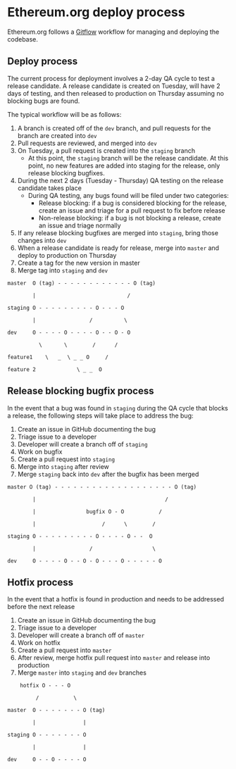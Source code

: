 # Ethereum.org deploy process

Ethereum.org follows a [Gitflow](https://www.atlassian.com/git/tutorials/comparing-workflows/gitflow-workflow) workflow for managing and deploying the codebase.

## Deploy process

The current process for deployment involves a 2-day QA cycle to test a release candidate. A release candidate is created on Tuesday, will have 2 days of testing, and then released to production on Thursday assuming no blocking bugs are found.

The typical workflow will be as follows:

1. A branch is created off of the `dev` branch, and pull requests for the branch are created into `dev`
2. Pull requests are reviewed, and merged into `dev`
3. On Tuesday, a pull request is created into the `staging` branch
   - At this point, the `staging` branch will be the release candidate. At this point, no new features are added into staging for the release, only release blocking bugfixes.
4. During the next 2 days (Tuesday - Thursday) QA testing on the release candidate takes place
   - During QA testing, any bugs found will be filed under two categories:
     - Release blocking: if a bug is considered blocking for the release, create an issue and triage for a pull request to fix before release
     - Non-release blocking: if a bug is not blocking a release, create an issue and triage normally
5. If any release blocking bugfixes are merged into `staging`, bring those changes into `dev`
6. When a release candidate is ready for release, merge into `master` and deploy to production on Thursday
7. Create a tag for the new version in master
8. Merge tag into `staging` and `dev`

```
master  O (tag) - - - - - - - - - - - - O (tag)

        |                             /

staging O - - - - - - - - - O - - - O

        |                 /          \

dev     O - - - - O - - - - O - - O - O

          \       \        /      /

feature1    \   _  \ _ _ O     /

feature 2             \ _ _  O
```

## Release blocking bugfix process

In the event that a bug was found in `staging` during the QA cycle that blocks a release, the following steps will take place to address the bug:

1. Create an issue in GitHub documenting the bug
2. Triage issue to a developer
3. Developer will create a branch off of `staging`
4. Work on bugfix
5. Create a pull request into `staging`
6. Merge into `staging` after review
7. Merge `staging` back into `dev` after the bugfix has been merged

```
master O (tag) - - - - - - - - - - - - - - - - - - - O (tag)

        |                                         /

        |                bugfix O - O           /

        |                     /      \        /

staging O - - - - - - - - - O - - - - O - -  O

        |                 /                   \

dev     O - - - - O - - O - O - - - O - - - - - O
```

## Hotfix process

In the event that a hotfix is found in production and needs to be addressed before the next release

1. Create an issue in GitHub documenting the bug
2. Triage issue to a developer
3. Developer will create a branch off of `master`
4. Work on hotfix
5. Create a pull request into `master`
6. After review, merge hotfix pull request into `master` and release into production
7. Merge `master` into `staging` and `dev` branches

```
    hotfix O - - - O

         /           \

master  O - - - - - - - O (tag)

        |               |

staging O - - - - - - - O

        |               |

dev     O - - O - - - - O
```
